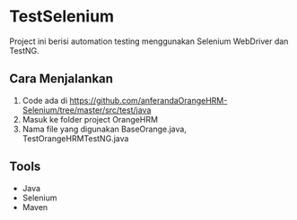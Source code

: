 # TestSelenium
Project ini berisi automation testing menggunakan Selenium WebDriver dan TestNG.

## Cara Menjalankan
1. Code ada di https://github.com/anferandaOrangeHRM-Selenium/tree/master/src/test/java
2. Masuk ke folder project OrangeHRM
3. Nama file yang digunakan BaseOrange.java, TestOrangeHRMTestNG.java

## Tools
- Java
- Selenium
- Maven
